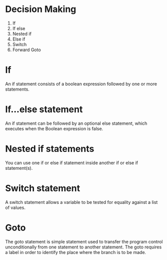 # Decision Making
1. If
2. If else
3. Nested if 
4. Else if 
5. Switch 
6. Forward Goto


# If 
An if statement consists of a boolean expression followed by one or more statements.

# If...else statement
An if statement can be followed by an optional else statement, which executes when the Boolean expression is false.

# Nested if statements
You can use one if or else if statement inside another if or else if statement(s).

# Switch statement
A switch statement allows a variable to be tested for equality against a list of values.

# Goto
The goto statement is simple statement used to transfer the program control unconditionally from one statement to another statement.
The goto requires a label in order to identify the place where the branch is to be made.
